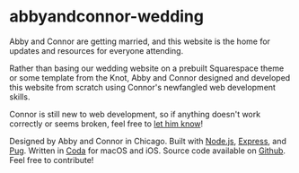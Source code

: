 # abbyandconnor-wedding

Abby and Connor are getting married, and this website is the home for updates and resources for everyone attending.

Rather than basing our wedding website on a prebuilt Squarespace theme or some template from the Knot, Abby and Connor designed and developed this website from scratch using Connor's newfangled web development skills.

Connor is still new to web development, so if anything doesn't work correctly or seems broken, feel free to [let him know](mailto:cnnr@icloud.com?subject=Something%20seems%20broken%20on%20your%20omaha%20event%20website&body=Describe%20what\'s%20happening%20here.%20Please%20make%20sure%20to%20include%20the%20browser%20and%20device%20you\'re%20using.%20Thanks%20for%20the%20help!)!

Designed by Abby and Connor in Chicago. Built with [Node.js](https://nodejs.org/en/), [Express](https://expressjs.com/), and [Pug](https://pugjs.org/api/getting-started.html). Written in [Coda](https://www.panic.com/coda/) for macOS and iOS. Source code available on [Github](https://github.com/conmas/omaha-abbyandconnor-wedding/). Feel free to contribute!